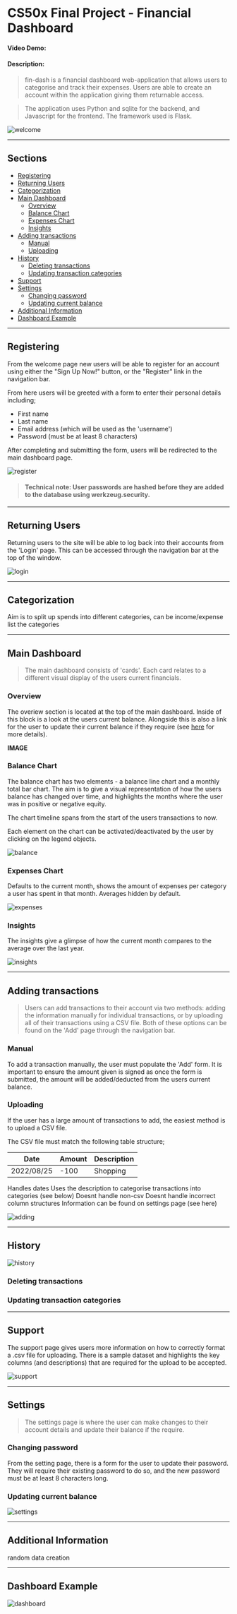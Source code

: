 # CS50x Final Project - Financial Dashboard
#### Video Demo:  <URL HERE>
#### Description:

> fin-dash is a financial dashboard web-application that allows users to categorise and track their expenses. Users are able to create an account within the application giving them returnable access.

>The application uses Python and sqlite for the backend, and Javascript for the frontend. The framework used is Flask.

![welcome](static/images/Screenshots/Welcome.png)

---
## Sections
- [Registering](#registering)
- [Returning Users](#returning-users)
- [Categorization](#categorization)
- [Main Dashboard](#main-dashboard)
    - [Overview](#overview)
    - [Balance Chart](#balance-chart)
    - [Expenses Chart](#expenses-chart)
    - [Insights](#insights)
- [Adding transactions](#adding-transactions)
    - [Manual](#manual)
    - [Uploading](#uploading)
- [History](#history)
    - [Deleting transactions](#deleting-transactions)
    - [Updating transaction categories](#updating-transaction-categories)
- [Support](#support)
- [Settings](#settings)
    - [Changing password](#changing-password)
    - [Updating current balance](#updating-current-balance)
- [Additional Information](#additional-information)
- [Dashboard Example](#dashboard-example)

---
## Registering

From the welcome page new users will be able to register for an account using either the "Sign Up Now!" button, or the "Register" link in the navigation bar.

From here users will be greeted with a form to enter their personal details including;

- First name
- Last name
- Email address (which will be used as the 'username')
- Password (must be at least 8 characters)

After completing and submitting the form, users will be redirected to the main dashboard page.

![register](static/images/Screenshots/Register.png)

>#### Technical note: User passwords are hashed before they are added to the database using werkzeug.security.

---
## Returning Users

Returning users to the site will be able to log back into their accounts from the 'Login' page. This can be accessed through the navigation bar at the top of the window.

![login](static/images/Screenshots/Login.png)

---
## Categorization

Aim is to split up spends into different categories, can be income/expense
list the categories

---
## Main Dashboard

>The main dashboard consists of 'cards'. Each card relates to a different visual display of the users current financials.

### Overview

The overiew section is located at the top of the main dashboard. Inside of this block is a look at the users current balance.
Alongside this is also a link for the user to update their current balance if they require (see [here](#updating-current-balance) for more details).

**IMAGE**

### Balance Chart

The balance chart has two elements - a balance line chart and a monthly total bar chart.  The aim is to give a visual representation of how the users balance has changed over time, and highlights the months where the user was in positive or negative equity.

The chart timeline spans from the start of the users transactions to now. 

Each element on the chart can be activated/deactivated by the user by clicking on the legend objects.

![balance](static/images/Screenshots/Balance.png)

### Expenses Chart

Defaults to the current month, shows the amount of expenses per category a user has spent in that month. Averages hidden by default.

![expenses](static/images/Screenshots/Expenses.png)

### Insights

The insights give a glimpse of how the current month compares to the average over the last year.

![insights](static/images/Screenshots/Insights.png)

---
## Adding transactions

>Users can add transactions to their account via two methods: adding the information manually for individual transactions, or by uploading all of their transactions using a CSV file. Both of these options can be found on the 'Add' page through the navigation bar.

### Manual

To add a transaction manually, the user must populate the 'Add' form. It is important to ensure the amount given is signed as once the form is submitted, the amount will be added/deducted from the users current balance.

### Uploading

If the user has a large amount of transactions to add, the easiest method is to upload a CSV file.

The CSV file must match the following table structure;


| Date       | Amount | Description  |
| ---------- | ------ | ------------ |
| 2022/08/25 | -100   | Shopping     |

Handles dates
Uses the description to categorise transactions into categories (see below)
Doesnt handle non-csv
Doesnt handle incorrect column structures
Information can be found on settings page (see here)

![adding](static/images/Screenshots/Adding.png)

---
## History

![history](static/images/Screenshots/History.png)

### Deleting transactions

### Updating transaction categories
---
## Support

The support page gives users more information on how to correctly format a .csv file for uploading. There is a sample dataset and highlights the key columns (and descriptions) that are required for the upload to be accepted.

![support](static/images/Screenshots/Support.png)

---
## Settings

>The settings page is where the user can make changes to their account details and update their balance if the require.

### Changing password

From the setting page, there is a form for the user to update their password. They will require their existing password to do so, and the new password must be at least 8 characters long.

### Updating current balance

![settings](static/images/Screenshots/Settings.png)

---
## Additional Information

random data creation

---
## Dashboard Example

![dashboard](static/images/Screenshots/Dashboard.png)
